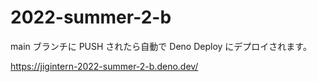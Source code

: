 # 2022-summer-2-b

main ブランチに PUSH されたら自動で Deno Deploy にデプロイされます。

https://jigintern-2022-summer-2-b.deno.dev/
